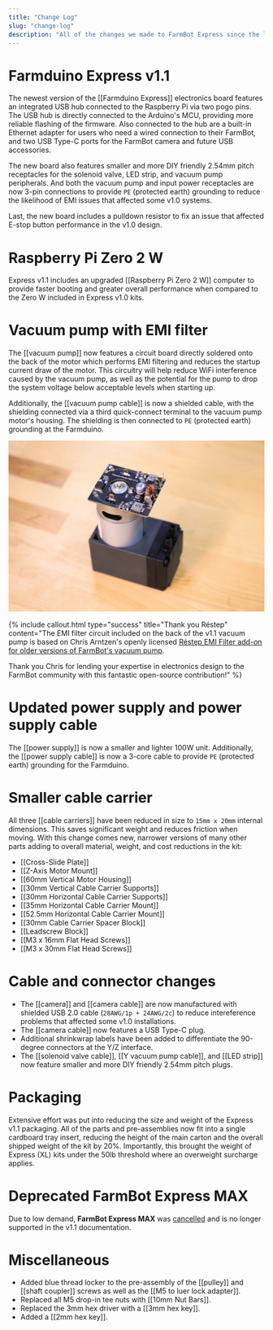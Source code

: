 ```yaml
---
title: "Change Log"
slug: "change-log"
description: "All of the changes we made to FarmBot Express since the last version"
---
```


# Farmduino Express v1.1

The newest version of the [[Farmduino Express]] electronics board features an integrated USB hub connected to the Raspberry Pi via two pogo pins. The USB hub is directly connected to the Arduino's MCU, providing more reliable flashing of the firmware. Also connected to the hub are a built-in Ethernet adapter for users who need a wired connection to their FarmBot, and two USB Type-C ports for the FarmBot camera and future USB accessories.

The new board also features smaller and more DIY friendly 2.54mm pitch receptacles for the solenoid valve, LED strip, and vacuum pump peripherals. And both the vacuum pump and input power receptacles are now 3-pin connections to provide `PE` (protected earth) grounding to reduce the likelihood of EMI issues that affected some v1.0 systems.

Last, the new board includes a pulldown resistor to fix an issue that affected E-stop button performance in the v1.0 design.

# Raspberry Pi Zero 2 W

Express v1.1 includes an upgraded [[Raspberry Pi Zero 2 W]] computer to provide faster booting and greater overall performance when compared to the Zero W included in Express v1.0 kits.

# Vacuum pump with EMI filter

The [[vacuum pump]] now features a circuit board directly soldered onto the back of the motor which performs EMI filtering and reduces the startup current draw of the motor. This circuitry will help reduce WiFi interference caused by the vacuum pump, as well as the potential for the pump to drop the system voltage below acceptable levels when starting up.

Additionally, the [[vacuum pump cable]] is now a shielded cable, with the shielding connected via a third quick-connect terminal to the vacuum pump motor's housing. The shielding is then connected to `PE` (protected earth) grounding at the Farmduino.

![vacuum pump with EMI filter](_images/vacuum_pump.jpg)

{%
include callout.html
type="success"
title="Thank you Réstep"
content="The EMI filter circuit included on the back of the v1.1 vacuum pump is based on Chris Arntzen's openly licensed [Réstep EMI Filter add-on for older versions of FarmBot's vacuum pump](https://www.restep.eco/emi-filter).

Thank you Chris for lending your expertise in electronics design to the FarmBot community with this fantastic open-source contribution!"
%}

# Updated power supply and power supply cable

The [[power supply]] is now a smaller and lighter 100W unit. Additionally, the [[power supply cable]] is now a 3-core cable to provide `PE` (protected earth) grounding for the Farmduino.

# Smaller cable carrier

All three [[cable carriers]] have been reduced in size to `15mm x 20mm` internal dimensions. This saves significant weight and reduces friction when moving. With this change comes new, narrower versions of many other parts adding to overall material, weight, and cost reductions in the kit:

* [[Cross-Slide Plate]]
* [[Z-Axis Motor Mount]]
* [[60mm Vertical Motor Housing]]
* [[30mm Vertical Cable Carrier Supports]]
* [[30mm Horizontal Cable Carrier Supports]]
* [[35mm Horizontal Cable Carrier Mount]]
* [[52.5mm Horizontal Cable Carrier Mount]]
* [[30mm Cable Carrier Spacer Block]]
* [[Leadscrew Block]]
* [[M3 x 16mm Flat Head Screws]]
* [[M3 x 30mm Flat Head Screws]]

# Cable and connector changes

* The [[camera]] and [[camera cable]] are now manufactured with shielded USB 2.0 cable (`28AWG/1p + 24AWG/2c`) to reduce intereference problems that affected some v1.0 installations.
* The [[camera cable]] now features a USB Type-C plug.
* Additional shrinkwrap labels have been added to differentiate the 90-degree connectors at the Y/Z interface.
* The [[solenoid valve cable]], [[Y vacuum pump cable]], and [[LED strip]] now feature smaller and more DIY friendly 2.54mm pitch plugs.

# Packaging

Extensive effort was put into reducing the size and weight of the Express v1.1 packaging. All of the parts and pre-assemblies now fit into a single cardboard tray insert, reducing the height of the main carton and the overall shipped weight of the kit by 20%. Importantly, this brought the weight of Express (XL) kits under the 50lb threshold where an overweight surcharge applies.

# Deprecated FarmBot Express MAX

Due to low demand, **FarmBot Express MAX** was [cancelled](https://farm.bot/blogs/news/putting-farmbot-genesis-max-and-express-max-on-hold) and is no longer supported in the v1.1 documentation.

# Miscellaneous

* Added blue thread locker to the pre-assembly of the [[pulley]] and [[shaft coupler]] screws as well as the [[M5 to luer lock adapter]].
* Replaced all M5 drop-in tee nuts with [[10mm Nut Bars]].
* Replaced the 3mm hex driver with a [[3mm hex key]].
* Added a [[2mm hex key]].
